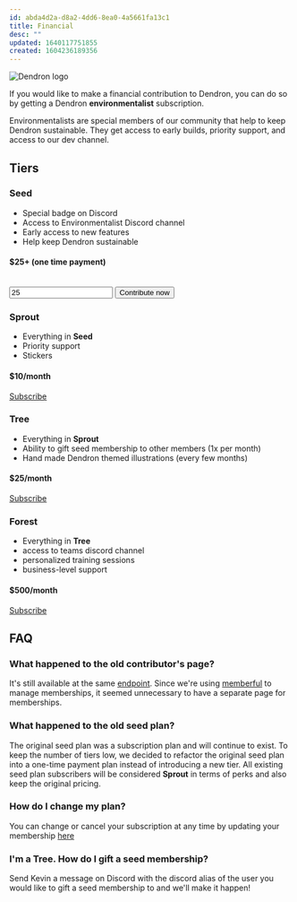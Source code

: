 ```yaml
---
id: abda4d2a-d8a2-4dd6-8ea0-4a5661fa13c1
title: Financial
desc: ""
updated: 1640117751855
created: 1604236189356
---
```


![Dendron logo](https://foundation-prod-assetspublic53c57cce-8cpvgjldwysl.s3-us-west-2.amazonaws.com/assets/images/grow-covid-2.png)

If you would like to make a financial contribution to Dendron, you can do so by getting a Dendron **environmentalist** subscription.

Environmentalists are special members of our community that help to keep Dendron sustainable. They get access to early builds, priority support, and access to our dev channel.

## Tiers

### Seed

- Special badge on Discord
- Access to Environmentalist Discord channel
- Early access to new features
- Help keep Dendron sustainable

#### $25+ (one time payment)

<br/>

<form action="https://dendron.memberful.com/checkout" method="get">
  <input type="hidden" name="plan" value="74929" />
  <input type="number" name="price" placeholder="Choose what you pay" required="required" min="25.00" step="5" value="25" />
  <input type="submit" value="Contribute now" />
</form>

### Sprout

- Everything in **Seed**
- Priority support
- Stickers

#### $10/month

[Subscribe](https://dendron.memberful.com/checkout?plan=62105)

### Tree

- Everything in **Sprout**
- Ability to gift seed membership to other members (1x per month)
- Hand made Dendron themed illustrations (every few months)

#### $25/month

[Subscribe](https://dendron.memberful.com/checkout?plan=55844)

### Forest

- Everything in **Tree**
- access to teams discord channel
- personalized training sessions 
- business-level support

#### $500/month

[Subscribe](https://dendron.memberful.com/checkout?plan=55857)

## FAQ

### What happened to the old contributor's page?

It's still available at the same [endpoint](https://accounts.dendron.so/account/subscribe). Since we're using [memberful](https://memberful.com/) to manage memberships, it seemed unnecessary to have a separate page for memberships.

### What happened to the old seed plan?

The original seed plan was a subscription plan and will continue to exist. To keep the number of tiers low, we decided to refactor the original seed plan into a one-time payment plan instead of introducing a new tier. All existing seed plan subscribers will be considered **Sprout** in terms of perks and also keep the original pricing.

### How do I change my plan?

You can change or cancel your subscription at any time by updating your membership [here](https://dendron.memberful.com/auth/sign_in)

### I'm a Tree. How do I gift a seed membership?

Send Kevin a message on Discord with the discord alias of the user you would like to gift a seed membership to and we'll make it happen!
